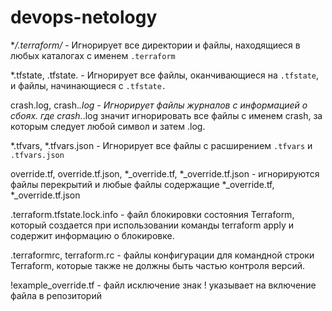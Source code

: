 # devops-netology
**/.terraform/* - Игнорирует все директории и файлы, находящиеся в любых каталогах с именем `.terraform`

*.tfstate, .tfstate. - Игнорирует все файлы, оканчивающиеся на `.tfstate`, и файлы, начинающиеся с `.tfstate.`

crash.log, crash.*.log - Игнорирует файлы журналов с информацией о сбоях. где crash.*.log значит игнорировать все файлы с именем crash, за которым следует любой символ и затем .log.

*.tfvars, *.tfvars.json - Игнорирует все файлы с расширением `.tfvars` и `.tfvars.json`

override.tf, override.tf.json, *_override.tf, *_override.tf.json - игнорируются файлы перекрытий и любые файлы содержащие *_override.tf, *_override.tf.json

.terraform.tfstate.lock.info - файл блокировки состояния Terraform, который создается при использовании команды terraform apply и содержит информацию о блокировке.

.terraformrc, terraform.rc - файлы конфигурации для командной строки Terraform, которые также не должны быть частью контроля версий.

!example_override.tf - файл исключение знак ! указывает на включение файла в репозиторий 
